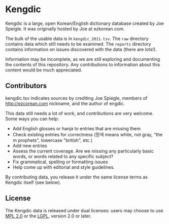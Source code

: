 # Kengdic

Kengdic is a large, open Korean/English dictionary database created by Joe Speigle. It was originally hosted by Joe at ezkorean.com.

The bulk of the usable data is in `kengdic_2011.tsv`. The `raw` directory contains data which still needs to be examined. The `reports` directory contains information on issues discovered with the data (there are lots!).

Information may be incomplete, as we are still exploring and documenting the contents of this repository. Any contributions to information about this content would be much appreciated.

## Contributors

kengdic.tsv indicates sources by crediting Joe Spiegle, members of http://ezcorean.com nickname, and the author of engdic.

This data still needs a lot of work, and contributions are very welcome. Some ways you can help:

* Add English glosses or hanja to entries that are missing them
* Check existing entries for correctness (흰색 means white, not gray, "the m prophets", lowercase "british", etc.)
* Add new entries
* Assess the current coverage. Are we missing any particularly basic words, or words related to any specific subject?
* Fix grammatical, spelling or formatting issues
* Help come up with editorial and style guidelines.

By contributing data, you release it under the same license terms as Kengdic itself (see below).

## License

The Kengdic data is released under dual licenses: users may choose to use [MPL 2.0](http://www.mozilla.org/MPL/2.0/) or the [LGPL](https://www.gnu.org/licenses/old-licenses/lgpl-2.0.en.html), version 2.0 or later.
